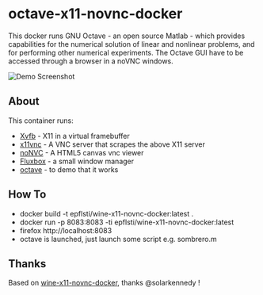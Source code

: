 # octave-x11-novnc-docker

This docker runs GNU Octave - an open source Matlab - which provides capabilities for the numerical solution of linear and nonlinear problems, and for performing other numerical experiments.
The Octave GUI have to be accessed through a browser in a noVNC windows.

![Demo Screenshot](https://raw.github.com/epflsti/octave-x11-novnc-docker/master/screenshot.png)


## About

This container runs:
* [Xvfb](http://www.x.org/releases/X11R7.6/doc/man/man1/Xvfb.1.xhtml) - X11 in a virtual framebuffer
* [x11vnc](http://www.karlrunge.com/x11vnc/) - A VNC server that scrapes the above X11 server
* [noNVC](https://kanaka.github.io/noVNC/) - A HTML5 canvas vnc viewer
* [Fluxbox](http://www.fluxbox.org/) - a small window manager
* [octave](http://www.gnu.org/software/octave/) - to demo that it works

## How To

* docker build -t epflsti/wine-x11-novnc-docker:latest .
* docker run -p 8083:8083 -ti  epflsti/wine-x11-novnc-docker:latest
* firefox http://localhost:8083
* octave is launched, just launch some script e.g. sombrero.m

## Thanks
Based on  [wine-x11-novnc-docker](https://github.com/solarkennedy/wine-x11-novnc-docker), thanks @solarkennedy !
